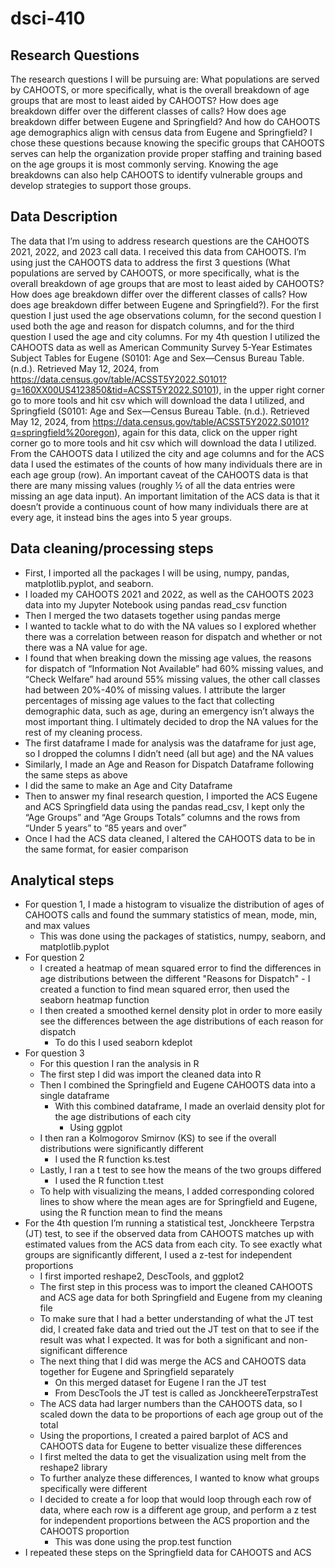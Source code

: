 # dsci-410

## Research Questions

The research questions I will be pursuing are: What populations are served by CAHOOTS, or more specifically, what is the overall breakdown of age groups that are most to least aided by CAHOOTS? How does age breakdown differ over the different classes of calls? How does age breakdown differ between Eugene and Springfield? And how do CAHOOTS age demographics align with census data from Eugene and Springfield? I chose these questions because knowing the specific groups that CAHOOTS serves can help the organization provide proper staffing and training based on the age groups it is most commonly serving. Knowing the age breakdowns can also help CAHOOTS to identify vulnerable groups and develop strategies to support those groups. 

## Data Description

The data that I’m using to address research questions are the CAHOOTS 2021, 2022, and 2023 call data. I received this data from CAHOOTS. I’m using just the CAHOOTS data to address the first 3 questions (What populations are served by CAHOOTS, or more specifically, what is the overall breakdown of age groups that are most to least aided by CAHOOTS? How does age breakdown differ over the different classes of calls? How does age breakdown differ between Eugene and Springfield?). For the first question I just used the age observations column, for the second question I used both the age and reason for dispatch columns, and for the third question I used the age and city columns. For my 4th question I utilized the CAHOOTS data as well as American Community Survey 5-Year Estimates Subject Tables for Eugene (S0101: Age and Sex—Census Bureau Table. (n.d.). Retrieved May 12, 2024, from https://data.census.gov/table/ACSST5Y2022.S0101?g=160XX00US4123850&tid=ACSST5Y2022.S0101), in the upper right corner go to more tools and hit csv which will download the data I utilized, and Springfield (S0101: Age and Sex—Census Bureau Table. (n.d.). Retrieved May 12, 2024, from https://data.census.gov/table/ACSST5Y2022.S0101?q=springfield%20oregon), again for this data, click on the upper right corner go to more tools and hit csv which will download the data I utilized. From the CAHOOTS data I utilized the city and age columns and for the ACS data I used the estimates of the counts of how many individuals there are in each age group (row). An important caveat of the CAHOOTS data is that there are many missing values (roughly ½ of all the data entries were missing an age data input). An important limitation of the ACS data is that it doesn’t provide a continuous count of how many individuals there are at every age, it instead bins the ages into 5 year groups.

## Data cleaning/processing steps

- First, I imported all the packages I will be using, numpy, pandas, matplotlib.pyplot, and seaborn. 
- I loaded my CAHOOTS 2021 and 2022, as well as the CAHOOTS 2023 data into my Jupyter Notebook using pandas read_csv function
- Then I merged the two datasets together using pandas merge
- I wanted to tackle what to do with the NA values so I explored whether there was a correlation between reason for dispatch and whether or not there was a NA value for age.
- I found that when breaking down the missing age values, the reasons for dispatch of “Information Not Available” had 60% missing values, and “Check Welfare” had around 55% missing values, the other call classes had between 20%-40% of missing values. I attribute the larger percentages of missing age values to the fact that collecting demographic data, such as age, during an emergency isn’t always the most important thing. I ultimately decided to drop the NA values for the rest of my cleaning process. 
- The first dataframe I made for analysis was the dataframe for just age, so I dropped the columns I didn’t need (all but age) and the NA values
- Similarly, I made an Age and Reason for Dispatch Dataframe following the same steps as above
- I did the same to make an Age and City Dataframe 
- Then to answer my final research question, I imported the ACS Eugene and ACS Springfield data using the pandas read_csv, I kept only the “Age Groups” and “Age Groups Totals” columns and the rows from “Under 5 years” to “85 years and over” 
- Once I had the ACS data cleaned, I altered the CAHOOTS data to be in the same format, for easier comparison 

## Analytical steps
- For question 1, I made a histogram to visualize the distribution of ages of CAHOOTS calls and found the summary statistics of mean, mode, min, and max values
     - This was done using the packages of statistics, numpy, seaborn, and matplotlib.pyplot
- For question 2 
     - I created a heatmap of mean squared error to find the differences in age distributions between the different "Reasons for Dispatch"
            - I created a function to find mean squared error, then used the seaborn heatmap function
     - I then created a smoothed kernel density plot in order to more easily see the differences between the age distributions of each reason for dispatch
          - To do this I used seaborn kdeplot
- For question 3
     - For this question I ran the analysis in R 
     - The first step I did was import the cleaned data into R 
     - Then I combined the Springfield and Eugene CAHOOTS data into a single dataframe 
          - With this combined dataframe, I made an overlaid density plot for the age distributions of each city
               - Using ggplot
     - I then ran a Kolmogorov Smirnov (KS) to see if the overall distributions were significantly different 
          - I used the R function ks.test
     - Lastly, I ran a t test to see how the means of the two groups differed
          - I used the R function t.test
     - To help with visualizing the means, I added corresponding colored lines to show where the mean ages are for Springfield and Eugene, using the R function mean to find the means
- For the 4th question I’m running a statistical test, Jonckheere Terpstra (JT) test, to see if the observed data from CAHOOTS matches up with estimated values from the ACS data from each city. To see exactly what groups are significantly different, I used a z-test for independent proportions
     - I first imported reshape2, DescTools, and ggplot2
     - The first step in this process was to import the cleaned CAHOOTS and ACS age data for both Springfield and Eugene from my cleaning file
     - To make sure that I had a better understanding of what the JT test did, I created fake data and tried out the JT test on that to see if the result was what I expected. It was for both a significant and non-significant difference
     - The next thing that I did was merge the ACS and CAHOOTS data together for Eugene and Springfield separately 
          - On this merged dataset for Eugene I ran the JT test
          - From DescTools the JT test is called as JonckheereTerpstraTest
     - The ACS data had larger numbers than the CAHOOTS data, so I scaled down the data to be proportions of each age group out of the total
     - Using the proportions, I created a paired barplot of ACS and CAHOOTS data for Eugene to better visualize these differences
     - I first melted the data to get the visualization using melt from the reshape2 library
     - To further analyze these differences, I wanted to know what groups specifically were different
     - I decided to create a for loop that would loop through each row of data, where each row is a different age group, and perform a z test for independent proportions between the ACS proportion and the CAHOOTS proportion
          - This was done using the prop.test function
- I repeated these steps on the Springfield data for CAHOOTS and ACS
